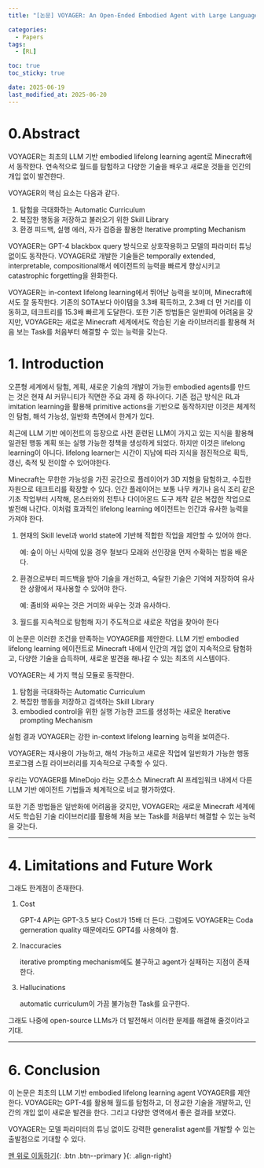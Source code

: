 ```yaml
---
title: "[논문] VOYAGER: An Open-Ended Embodied Agent with Large Language Models"

categories:
  - Papers
tags:
  - [RL]

toc: true
toc_sticky: true

date: 2025-06-19
last_modified_at: 2025-06-20
---
```


# 0.Abstract

VOYAGER는 최초의 LLM 기반 embodied lifelong learning agent로 Minecraft에서 동작한다. 연속적으로 월드를 탐험하고 다양한 기술을 배우고 새로운 것들을 인간의 개입 없이 발견한다.

VOYAGER의 핵심 요소는 다음과 같다.

1. 탐험을 극대화하는 Automatic Curriculum
2. 복잡한 행동을 저장하고 불러오기 위한 Skill Library
3. 환경 피드백, 실행 에러, 자가 검증을 활용한 Iterative prompting Mechanism

VOYAGER는 GPT-4 blackbox query 방식으로 상호작용하고 모델의 파라미터 튜닝 없이도 동작한다. VOYAGER로 개발한 기술들은 temporally extended, interpretable, compositional해서 에이전트의 능력을 빠르게 향상시키고 catastrophic forgetting을 완화한다.

VOYAGER는 in-context lifelong learning에서 뛰어난 능력을 보이며, Minecraft에서도 잘 동작한다. 기존의 SOTA보다 아이템을 3.3배 획득하고, 2.3배 더 먼 거리를 이동하고, 테크트리를 15.3배 빠르게 도달한다. 또한 기존 방법들은 일반화에 어려움을 갖지만, VOYAGER는 새로운 Minecraft 세계에서도 학습된 기술 라이브러리를 활용해 처음 보는 Task를 처음부터 해결할 수 있는 능력을 갖는다.

# 1. Introduction

오픈형 세계에서 탐험, 계획, 새로운 기술의 개발이 가능한 embodied agents를 만드는 것은 현재 AI 커뮤니티가 직면한 주요 과제 중 하나이다. 기존 접근 방식은 RL과 imitation learning을 활용해 primitive actions을 기반으로 동작하지만 이것은 체계적인 탐험, 해석 가능성, 일반화 측면에서 한계가 있다.

최근에 LLM 기반 에이전트의 등장으로 사전 훈련된 LLM이 가지고 있는 지식을 활용해 일관된 행동 계획 또는 실행 가능한 정책을 생성하게 되었다. 하지만 이것은 lifelong learning이 아니다. lifelong learner는 시간이 지남에 따라 지식을 점진적으로 획득, 갱신, 축적 및 전이할 수 있어야한다.

Minecraft는 무한한 가능성을 가진 공간으로 플레이어가 3D 지형을 탐험하고, 수집한 자원으로 테크트리를 확장할 수 있다. 인간 플레이어는 보통 나무 캐기나 음식 조리 같은 기초 작업부터 시작해, 몬스터와의 전투나 다이아몬드 도구 제작 같은 복잡한 작업으로 발전해 나간다. 이처럼 효과적인 lifelong learning 에이전트는 인간과 유사한 능력을 가져야 한다.

1. 현재의 Skill level과 world state에 기반해 적합한 작업을 제안할 수 있어야 한다.
    
    예: 숲이 아닌 사막에 있을 경우 철보다 모래와 선인장을 먼저 수확하는 법을 배운다.
    
2. 환경으로부터 피드백을 받아 기술을 개선하고, 숙달한 기술은 기억에 저장하여 유사한 상황에서 재사용할 수 있어야 한다.
    
    예: 좀비와 싸우는 것은 거미와 싸우는 것과 유사하다.
    
3. 월드를 지속적으로 탐험해 자기 주도적으로 새로운 작업을 찾아야 한다

이 논문은 이러한 조건을 만족하는 VOYAGER를 제안한다. LLM 기반 embodied lifelong learning 에이전트로 Minecraft 내에서 인간의 개입 없이 지속적으로 탐험하고, 다양한 기술을 습득하며, 새로운 발견을 해나갈 수 있는 최초의 시스템이다.

VOYAGER는 세 가지 핵심 모듈로 동작한다.

1. 탐험을 극대화하는 Automatic Curriculum
2. 복잡한 행동을 저장하고 검색하는 Skill Library
3. embodied control을 위한 실행 가능한 코드를 생성하는 새로운 Iterative prompting Mechanism

실험 결과 VOYAGER는 강한 in-context lifelong learning 능력을 보여준다.

VOYAGER는 재사용이 가능하고, 해석 가능하고 새로운 작업에 일반화가 가능한 행동 프로그램 스킬 라이브러리를 지속적으로 구축할 수 있다.

우리는 VOYAGER를 MineDojo 라는 오픈소스 Minecraft AI 프레임워크 내에서 다른 LLM 기반 에이전트 기법들과 체계적으로 비교 평가하였다.

또한 기존 방법들은 일반화에 어려움을 갖지만, VOYAGER는 새로운 Minecraft 세계에서도 학습된 기술 라이브러리를 활용해 처음 보는 Task를 처음부터 해결할 수 있는 능력을 갖는다.

---

# 4. Limitations and Future Work

그래도 한계점이 존재한다.

1. Cost
    
    GPT-4 API는 GPT-3.5 보다 Cost가 15배 더 든다. 그럼에도 VOYAGER는 Coda gerneration quality 때문에라도 GPT4를 사용해야 함.
    
2. Inaccuracies
    
    iterative prompting mechanism에도 불구하고 agent가 실패하는 지점이 존재한다.
    
3. Hallucinations
    
    automatic curriculum이 가끔 불가능한 Task를 요구한다.
    

그래도 나중에 open-source LLMs가 더 발전해서 이러한 문제를 해결해 줄것이라고 기대.

---

# 6. Conclusion

이 논문은 최초의 LLM 기반 embodied lifelong learning agent VOYAGER를 제안한다. VOYAGER는 GPT-4를 활용해 월드를 탐험하고, 더 정교한 기술을 개발하고, 인간의 개입 없이 새로운 발견을 한다. 그리고 다양한 영역에서 좋은 결과를 보였다. 

VOYAGER는 모델 파라미터의 튜닝 없이도 강력한 generalist agent를 개발할 수 있는 출발점으로 기대할 수 있다.

[맨 위로 이동하기](#){: .btn .btn--primary }{: .align-right}
